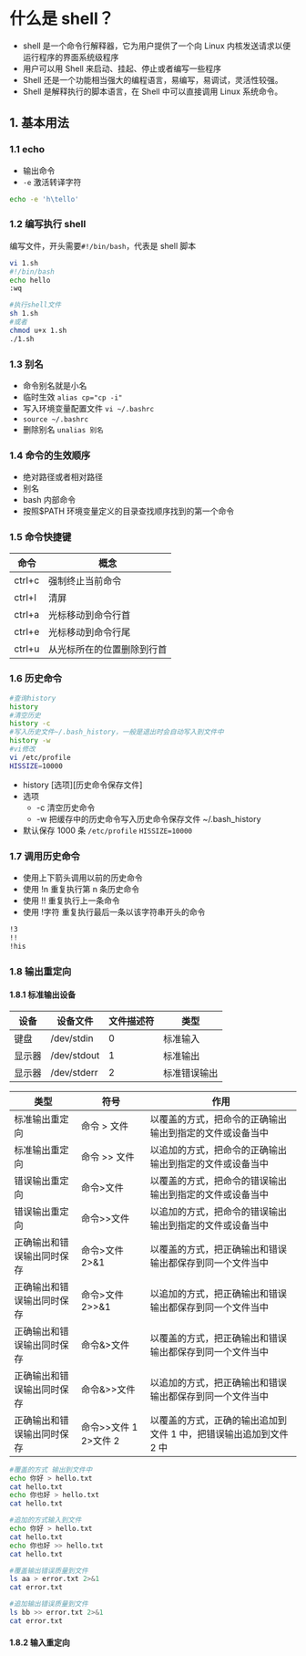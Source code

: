 # 什么是 shell？

- shell 是一个命令行解释器，它为用户提供了一个向 Linux 内核发送请求以便运行程序的界面系统级程序
- 用户可以用 Shell 来启动、挂起、停止或者编写一些程序
- Shell 还是一个功能相当强大的编程语言，易编写，易调试，灵活性较强。
- Shell 是解释执行的脚本语言，在 Shell 中可以直接调用 Linux 系统命令。

## 1. 基本用法

### 1.1 echo

- 输出命令
- `-e` 激活转译字符

```bash
echo -e 'h\tello'
```

### 1.2 编写执行 shell

编写文件，开头需要`#!/bin/bash`，代表是 shell 脚本

```bash
vi 1.sh
#!/bin/bash
echo hello
:wq

#执行shell文件
sh 1.sh
#或者
chmod u+x 1.sh
./1.sh
```

### 1.3 别名

- 命令别名就是小名
- 临时生效 `alias cp="cp -i"`
- 写入环境变量配置文件 `vi ~/.bashrc`
- `source ~/.bashrc`
- 删除别名 `unalias 别名`

### 1.4 命令的生效顺序

- 绝对路径或者相对路径
- 别名
- bash 内部命令
- 按照\$PATH 环境变量定义的目录查找顺序找到的第一个命令

### 1.5 命令快捷键

| 命令   | 概念                       |
| ------ | -------------------------- |
| ctrl+c | 强制终止当前命令           |
| ctrl+l | 清屏                       |
| ctrl+a | 光标移动到命令行首         |
| ctrl+e | 光标移动到命令行尾         |
| ctrl+u | 从光标所在的位置删除到行首 |

### 1.6 历史命令

```bash
#查询history
history
#清空历史
history -c
#写入历史文件~/.bash_history，一般是退出时会自动写入到文件中
history -w
#vi修改
vi /etc/profile
HISSIZE=10000
```

- history [选项][历史命令保存文件]
- 选项
  - -c 清空历史命令
  - -w 把缓存中的历史命令写入历史命令保存文件 ~/.bash_history
- 默认保存 1000 条 `/etc/profile` `HISSIZE=10000`

### 1.7 调用历史命令

- 使用上下箭头调用以前的历史命令
- 使用 !n 重复执行第 n 条历史命令
- 使用 !! 重复执行上一条命令
- 使用 !字符 重复执行最后一条以该字符串开头的命令

```bash
!3
!!
!his
```

### 1.8 输出重定向

#### 1.8.1 标准输出设备

| 设备   | 设备文件    | 文件描述符 | 类型         |
| ------ | ----------- | ---------- | ------------ |
| 键盘   | /dev/stdin  | 0          | 标准输入     |
| 显示器 | /dev/stdout | 1          | 标准输出     |
| 显示器 | /dev/stderr | 2          | 标准错误输出 |

| 类型                       | 符号                  | 作用                                                               |
| -------------------------- | --------------------- | ------------------------------------------------------------------ |
| 标准输出重定向             | 命令 > 文件           | 以覆盖的方式，把命令的正确输出输出到指定的文件或设备当中           |
| 标准输出重定向             | 命令 >> 文件          | 以追加的方式，把命令的正确输出输出到指定的文件或设备当中           |
| 错误输出重定向             | 命令>文件             | 以覆盖的方式，把命令的错误输出输出到指定的文件或设备当中           |
| 错误输出重定向             | 命令>>文件            | 以追加的方式，把命令的错误输出输出到指定的文件或设备当中           |
| 正确输出和错误输出同时保存 | 命令>文件 2>&1        | 以覆盖的方式，把正确输出和错误输出都保存到同一个文件当中           |
| 正确输出和错误输出同时保存 | 命令>文件 2>>&1       | 以追加的方式，把正确输出和错误输出都保存到同一个文件当中           |
| 正确输出和错误输出同时保存 | 命令&>文件            | 以覆盖的方式，把正确输出和错误输出都保存到同一个文件当中           |
| 正确输出和错误输出同时保存 | 命令&>>文件           | 以追加的方式，把正确输出和错误输出都保存到同一个文件当中           |
| 正确输出和错误输出同时保存 | 命令>>文件 1 2>文件 2 | 以覆盖的方式，正确的输出追加到文件 1 中，把错误输出追加到文件 2 中 |

```bash
#覆盖的方式 输出到文件中
echo 你好 > hello.txt
cat hello.txt
echo 你也好 > hello.txt
cat hello.txt

#追加的方式输入到文件
echo 你好 > hello.txt
cat hello.txt
echo 你也好 >> hello.txt
cat hello.txt

#覆盖输出错误质量到文件
ls aa > error.txt 2>&1
cat error.txt

#追加输出错误质量到文件
ls bb >> error.txt 2>&1
cat error.txt


```

#### 1.8.2 输入重定向
